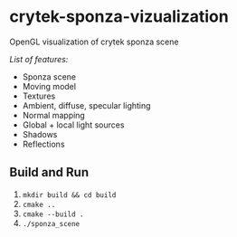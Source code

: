 # crytek-sponza-vizualization
OpenGL visualization of crytek sponza scene

*List of features:*
- Sponza scene
- Moving model
- Textures
- Ambient, diffuse, specular lighting
- Normal mapping
- Global + local light sources
- Shadows
- Reflections


## Build and Run
1. ``mkdir build && cd build``
2. `cmake ..`
3. `cmake --build .`
4. `./sponza_scene`